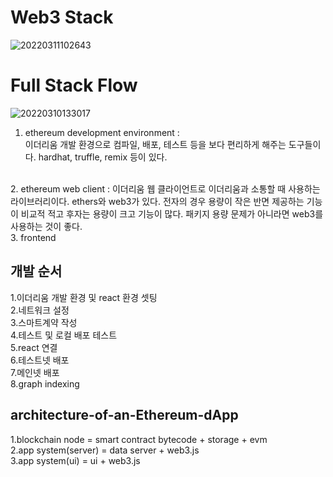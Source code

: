 # Web3 Stack
![20220311102643](https://user-images.githubusercontent.com/96465753/157784690-e1036f2c-3ff0-4ef6-acf2-4655253a33c3.png)

# Full Stack Flow
![20220310133017](https://user-images.githubusercontent.com/96465753/157589851-564a9d81-b603-4078-b3b0-cfd6025a8581.png)<br>
1. ethereum development environment : <br>
이더리움 개발 환경으로 컴파일, 배포, 테스트 등을 보다 편리하게 해주는 도구들이다. hardhat, truffle, remix 등이 있다.
<br>
2. ethereum web client : 이더리움 웹 클라이언트로 이더리움과 소통할 때 사용하는 라이브러리이다. ethers와 web3가 있다. 전자의 경우 용량이 작은 반면 제공하는 기능이 비교적 적고 후자는 용량이 크고 기능이 많다. 패키지 용량 문제가 아니라면 web3를 사용하는 것이 좋다.
<br>
3. frontend
<br>

## 개발 순서 <br>
1.이더리움 개발 환경 및 react 환경 셋팅<br>
2.네트워크 설정<br>
3.스마트계약 작성<br>
4.테스트 및 로컬 배포 테스트<br>
5.react 연결<br>
6.테스트넷 배포<br>
7.메인넷 배포<br>
8.graph indexing<br>

## architecture-of-an-Ethereum-dApp <br>
1.blockchain node = smart contract bytecode + storage + evm<br>
2.app system(server) = data server + web3.js<br>
3.app system(ui) = ui + web3.js<br>